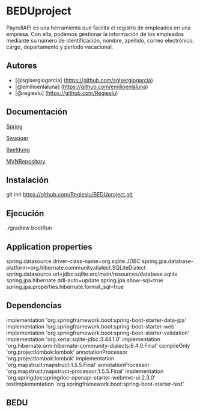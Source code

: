 # BEDUproject

PayrollAPI es una herramienta que facilita el registro de empleados en una empresa. Con ella, podemos gestionar la información de los empleados mediante su número de identificación, nombre, apellido, correo electrónico, cargo, departamento y período vacacional.

## Autores

- [@sglsergiogarcia] (https://github.com/sglsergiogarcia)
- [@emilioenlaluna] (https://github.com/emilioenlaluna)
- [@regieslu] (https://github.com/Regieslu)

## Documentación

[Spring](https://start.spring.io/)

[Swagger](https://swagger.io/)

[Baeldung](https://www.baeldung.com/spring-thymeleaf-error-messages)

[MVNRepository](https://mvnrepository.com/repos/central)

## Instalación 

git init https://github.com/Regieslu/BEDUproject.git

## Ejecución

./gradlew bootRun 

## Application properties

spring.datasource.driver-class-name=org.sqlite.JDBC
spring.jpa.database-platform=org.hibernate.community.dialect.SQLiteDialect
spring.datasource.url=jdbc:sqlite:src/main/resources/database.sqlite
spring.jpa.hibernate.ddl-auto=update
spring.jpa.show-sql=true
spring.jpa.properties.hibernate.format_sql=true

## Dependencias

implementation 'org.springframework.boot:spring-boot-starter-data-jpa'
implementation 'org.springframework.boot:spring-boot-starter-web'
implementation 'org.springframework.boot:spring-boot-starter-validation'
implementation 'org.xerial:sqlite-jdbc:3.44.1.0'
implementation 'org.hibernate.orm:hibernate-community-dialects:6.4.0.Final'
compileOnly 'org.projectlombok:lombok'
annotationProcessor 'org.projectlombok:lombok'
implementation 'org.mapstruct:mapstruct:1.5.5.Final'
annotationProcessor 'org.mapstruct:mapstruct-processor:1.5.5.Final'
implementation 'org.springdoc:springdoc-openapi-starter-webmvc-ui:2.3.0'
testImplementation 'org.springframework.boot:spring-boot-starter-test'

## BEDU 
